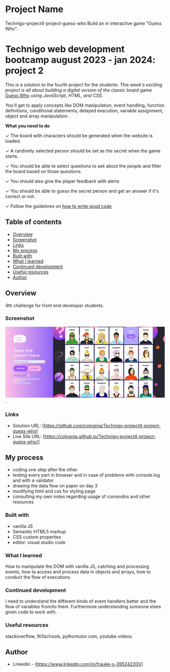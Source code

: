 # Project Name
Technigo-project4-project-guess-who
Build an in interactive game "Guess Who".
# Technigo web development bootcamp august 2023 - jan 2024: project 2

This is a solution to the fourth project for the students:
*This week's exciting project is all about building a digital version of the* classic board game [Guess Who](https://en.wikipedia.org/wiki/Guess_Who%3F) *using JavaScript, HTML, and CSS.*

You'll get to apply concepts like DOM manipulation, event handling, function definitions, conditional statements, delayed execution, variable assignment, object and array manipulation.

**What you need to do**

✓ The board with characters should be generated when the website is loaded.

✓ A randomly selected person should be set as the secret when the game starts.

✓ You should be able to select questions to ask about the people and filter the board based on those questions.

✓ You should also give the player feedback with alerts

✓ You should be able to guess the secret person and get an answer if it's correct or not.

✓ Follow the guidelines on [how to write good code](https://www.notion.so/59abdd4307a24f5ca7914d566326f4df?pvs=21)

## Table of contents

  - [Overview](#overview)
  - [Screenshot](#screenshot)
  - [Links](#links)
  - [My process](#my-process)
  - [Built with](#built-with)
  - [What I learned](#what-i-learned)
  - [Continued development](#continued-development)
  - [Useful resources](#useful-resources)
  - [Author](#author)

## Overview

4th challenge for front end developer students.

### Screenshot

![](./code/images/screenshot_desktop.png).

### Links

- Solution URL: [https://github.com/colognia/Technigo-project4-project-guess-who]
- Live Site URL: [https://colognia.github.io/Technigo-project4-project-guess-who/]

## My process

- coding one step after the other
- testing every part in browser and in case of problems with console.log and with a validator
- drawing the data flow on paper on day 3
- modifying html and css for styling page
- consulting my own notes regarding usage of comandos and other resources

### Built with

- vanilla JS
- Semantic HTML5 markup
- CSS custom properties
- editor: visual studio code

### What I learned 

How to manipulate the DOM with vanilla JS, catching and processing events, how ta access and process data in objects and arrays, how to conduct the flow of executions.

### Continued development

I need to understand the different kinds of event handlers better and the flow of variables from/to them. Furthermore understanding someone elses given code to work with.

### Useful resources

stackoverflow, W3schools, pythontutor.com, youtube videos.

## Author

- Linkedin - (https://www.linkedin.com/in/frauke-s-395242201/)

